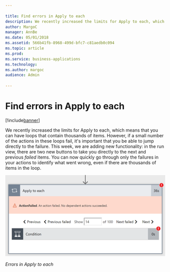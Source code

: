 ```yaml
---

title: Find errors in Apply to each
description: We recently increased the limits for Apply to each, which means that you can have loops that contain thousands of items.
author: MargoC
manager: AnnBe
ms.date: 05/01/2018
ms.assetid: 566b41fb-8968-499d-bfc7-c81aedb0c094
ms.topic: article
ms.prod: 
ms.service: business-applications
ms.technology: 
ms.author: margoc
audience: Admin

---
```

#  Find errors in Apply to each




[!include[banner](../../includes/banner.md)]

We recently increased the limits for Apply to each, which means that you can
have loops that contain thousands of items. However, if a small number of the
actions in these loops fail, it's important that you be able to jump directly to
the failure. This week, we are adding new functionality: in the run view, there
are two new buttons to take you directly to the next and previous *failed*
items. You can now quickly go through only the failures in your actions to
identify what went wrong, even if there are thousands of items in the loop.

![Apply to each errors](media/find-errors-apply-to-each-1.png "Apply to each errors")

*Errors in Apply to each*
